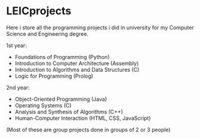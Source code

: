 # LEICprojects

Here i store all the programming projects i did in university for my Computer Science and Engineering degree.

1st year:
- Foundations of Programming (Python)
- Introduction to Computer Architecture (Assembly)
- Introduction to Algorithms and Data Structures (C)
- Logic for Programming (Prolog)

2nd year:
- Object-Oriented Programming (Java)
- Operating Systems (C)
- Analysis and Synthesis of Algorithms (C++)
- Human-Computer Interaction (HTML, CSS, JavaScript)

(Most of these are group projects done in groups of 2 or 3 people)
